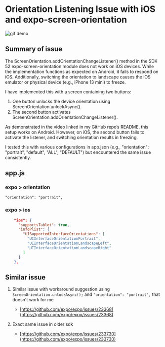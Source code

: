 # Orientation Listening Issue with iOS and expo-screen-orientation

![gif demo](./docs/orientationIssue.gif)

## Summary of issue

The ScreenOrientation.addOrientationChangeListener() method in the SDK 52 expo-screen-orientation module does not work on iOS devices. While the implementation functions as expected on Android, it fails to respond on iOS. Additionally, switching the orientation to landscape causes the iOS emulator or physical device (e.g., iPhone 13 mini) to freeze.

I have implemented this with a screen containing two buttons:

1. One button unlocks the device orientation using ScreenOrientation.unlockAsync().
2. The second button activates ScreenOrientation.addOrientationChangeListener().

As demonstrated in the video linked in my GitHub repo’s README, this setup works on Android. However, on iOS, the second button fails to activate the listener, and switching orientation results in freezing.

I tested this with various configurations in app.json (e.g., "orientation": "portrait", "default", "ALL", "DEFAULT") but encountered the same issue consistently.

## app.js

### expo > orientation

`"orientation": "portrait",`

### expo > ios

```json
    "ios": {
      "supportsTablet": true,
      "infoPlist": {
        "UISupportedInterfaceOrientations": [
          "UIInterfaceOrientationPortrait",
          "UIInterfaceOrientationLandscapeLeft",
          "UIInterfaceOrientationLandscapeRight"
        ]
      }
    },
```

## Similar issue

1. Similar issue with workaround suggestion using `ScreenOrientation.unlockAsync();` and `"orientation": "portrait",` that doesn't work for me

   - [https://github.com/expo/expo/issues/23368](https://github.com/expo/expo/issues/23368)

2. Exact same issue in older sdk
   - [https://github.com/expo/expo/issues/233730](https://github.com/expo/expo/issues/233730)
